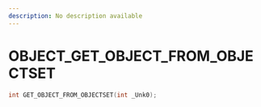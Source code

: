 ```yaml
---
description: No description available 
---
```


# OBJECT\_GET_OBJECT_FROM_OBJECTSET

```cpp
int GET_OBJECT_FROM_OBJECTSET(int _Unk0);
```
